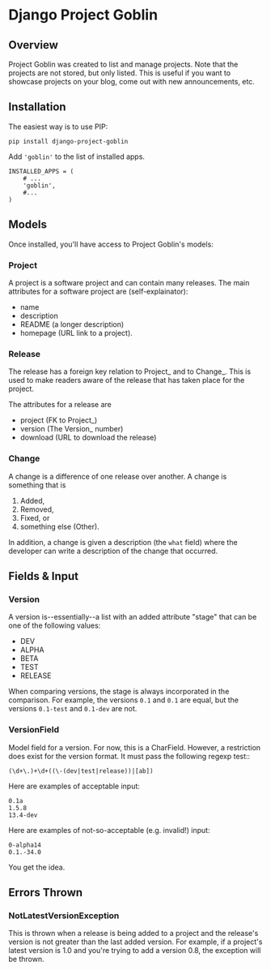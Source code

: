Django Project Goblin
=====================

Overview
--------

Project Goblin was created to list and manage projects. Note that the
projects are not stored, but only listed. This is useful if you want to
showcase projects on your blog, come out with new announcements, etc.

Installation
------------

The easiest way is to use PIP:

    pip install django-project-goblin

Add `'goblin'` to the list of installed apps.

    INSTALLED_APPS = (
        # ...
        'goblin',
        #...
    )

Models
------

Once installed, you'll have access to Project Goblin's models:

### Project

A project is a software project and can contain many releases. The main
attributes for a software project are (self-explainator):

-   name
-   description
-   README (a longer description)
-   homepage (URL link to a project).

### Release

The release has a foreign key relation to Project\_ and to Change\_.
This is used to make readers aware of the release that has taken place
for the project.

The attributes for a release are

-   project (FK to Project\_)
-   version (The Version\_ number)
-   download (URL to download the release)

### Change

A change is a difference of one release over another. A change is
something that is

1.  Added,
2.  Removed,
3.  Fixed, or
4.  something else (Other).

In addition, a change is given a description (the `what` field) where
the developer can write a description of the change that occurred.

Fields & Input
--------------

### Version

A version is--essentially--a list with an added attribute "stage" that
can be one of the following values:

-   DEV
-   ALPHA
-   BETA
-   TEST
-   RELEASE

When comparing versions, the stage is always incorporated in the
comparison. For example, the versions `0.1` and `0.1` are equal, but the
versions `0.1-test` and `0.1-dev` are not.

### VersionField

Model field for a version. For now, this is a CharField. However, a
restriction does exist for the version format. It must pass the
following regexp test::

    (\d+\.)+\d+((\-(dev|test|release))|[ab])

Here are examples of acceptable input:

    0.1a
    1.5.8
    13.4-dev

Here are examples of not-so-acceptable (e.g. invalid!) input:

    0-alpha14
    0.1.-34.0

You get the idea.

Errors Thrown
-------------

### NotLatestVersionException

This is thrown when a release is being added to a project and the
release's version is not greater than the last added version. For
example, if a project's latest version is 1.0 and you're trying to add a
version 0.8, the exception will be thrown.
